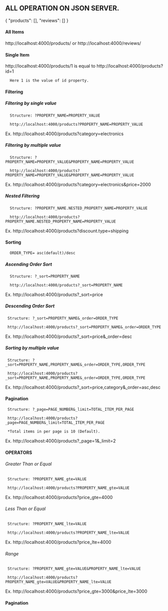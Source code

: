 ## ALL OPERATION ON JSON SERVER.

{
  "products": [],
  "reviews": []
}

#### All Items

  http://localhost:4000/products/ 
    or
  http://localhost:4000/reviews/ 

#### Single Item

  http://localhost:4000/products/1 is equal to http://localhost:4000/products?id=1

      Here 1 is the value of id property.

#### Filtering

##### Filtering by single value

      Structure: ?PROPERTY_NAME=PROPERTY_VALUE

      http://localhost:4000/products?PROPERTY_NAME=PROPERTY_VALUE

  Ex. http://localhost:4000/products?category=electronics

##### Filtering by multiple value

      Structure: ?PROPERTY_NAME=PROPERTY_VALUE&PROPERTY_NAME=PROPERTY_VALUE

      http://localhost:4000/products?PROPERTY_NAME=PROPERTY_VALUE&PROPERTY_NAME=PROPERTY_VALUE

  Ex. http://localhost:4000/products?category=electronics&price=2000


##### Nested Filtering 

      Structure: ?PROPERTY_NAME.NESTED_PROPERTY_NAME=PROPERTY_VALUE

      http://localhost:4000/products?PROPERTY_NAME.NESTED_PROPERTY_NAME=PROPERTY_VALUE

  Ex. http://localhost:4000/products?discount.type=shipping

#### Sorting

      ORDER_TYPE= asc(default)/desc

##### Ascending Order Sort

      Structure: ?_sort=PROPERTY_NAME

      http://localhost:4000/products?_sort=PROPERTY_NAME
      
  Ex. http://localhost:4000/products?_sort=price

##### Descending Order Sort

     Structure: ?_sort=PROPERTY_NAME&_order=ORDER_TYPE

     http://localhost:4000/products?_sort=PROPERTY_NAME&_order=ORDER_TYPE

  Ex. http://localhost:4000/products?_sort=price&_order=desc

##### Sorting by multiple value

     Structure: ?_sort=PROPERTY_NAME,PROPERTY_NAME&_order=ORDER_TYPE,ORDER_TYPE

     http://localhost:4000/products?_sort=PROPERTY_NAME,PROPERTY_NAME&_order=ORDER_TYPE,ORDER_TYPE

  Ex. http://localhost:4000/products?_sort=price,category&_order=asc,desc


#### Pagination

     Structure: ?_page=PAGE_NUMBER&_limit=TOTAL_ITEM_PER_PAGE

     http://localhost:4000/products?_page=PAGE_NUMBER&_limit=TOTAL_ITEM_PER_PAGE
     
     *Total items in per page is 10 (Default).

  Ex. http://localhost:4000/products?_page=1&_limit=2

#### OPERATORS

###### Greater Than or Equal

     Structure: ?PROPERTY_NAME_gte=VALUE

     http://localhost:4000/products?PROPERTY_NAME_gte=VALUE

  Ex. http://localhost:4000/products?price_gte=4000
  
  ###### Less Than or Equal

     Structure: ?PROPERTY_NAME_lte=VALUE

     http://localhost:4000/products?PROPERTY_NAME_lte=VALUE

  Ex. http://localhost:4000/products?price_lte=4000
  
   ###### Range

     Structure: ?PROPERTY_NAME_gte=VALUE&PROPERTY_NAME_lte=VALUE

     http://localhost:4000/products?PROPERTY_NAME_gte=VALUE&PROPERTY_NAME_lte=VALUE

  Ex. http://localhost:4000/products?price_gte=3000&price_lte=3000


#### Pagination
